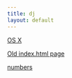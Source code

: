 ```yaml
---
title: dj
layout: default
---
```

[OS X](OSX)

[Old index.html page](old_index.html)

[numbers](numbers)
